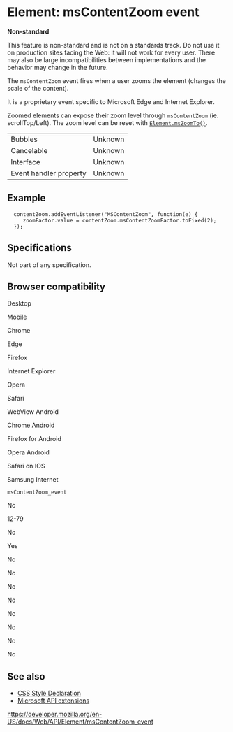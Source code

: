 # Element: msContentZoom event

**Non-standard**

This feature is non-standard and is not on a standards track. Do not use it on production sites facing the Web: it will not work for every user. There may also be large incompatibilities between implementations and the behavior may change in the future.

The `msContentZoom` event fires when a user zooms the element (changes the scale of the content).

It is a proprietary event specific to Microsoft Edge and Internet Explorer.

Zoomed elements can expose their zoom level through `msContentZoom` (ie. scrollTop/Left). The zoom level can be reset with [`Element.msZoomTo()`](mszoomto).

<table><tbody><tr class="odd"><td>Bubbles</td><td>Unknown</td></tr><tr class="even"><td>Cancelable</td><td>Unknown</td></tr><tr class="odd"><td>Interface</td><td>Unknown</td></tr><tr class="even"><td>Event handler property</td><td>Unknown</td></tr></tbody></table>

## Example

      contentZoom.addEventListener("MSContentZoom", function(e) {
         zoomFactor.value = contentZoom.msContentZoomFactor.toFixed(2);
      });

## Specifications

Not part of any specification.

## Browser compatibility

Desktop

Mobile

Chrome

Edge

Firefox

Internet Explorer

Opera

Safari

WebView Android

Chrome Android

Firefox for Android

Opera Android

Safari on IOS

Samsung Internet

`msContentZoom_event`

No

12-79

No

Yes

No

No

No

No

No

No

No

No

## See also

- [CSS Style Declaration](../cssstyledeclaration)
- [Microsoft API extensions](../microsoft_extensions)

<a href="https://developer.mozilla.org/en-US/docs/Web/API/Element/msContentZoom_event" class="_attribution-link">https://developer.mozilla.org/en-US/docs/Web/API/Element/msContentZoom_event</a>
